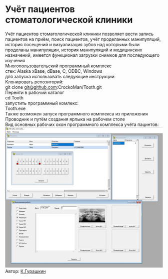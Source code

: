# Учёт пациентов стоматологической клиники
Учёт пациентов стоматологической клиники позволяет вести запись пациентов на приём, поиск пациентов, учёт проделанных манипуляций, история посещений и визуализация зубов над которыми были проделаны манипуляции, история манипуляций и медицинских назначений, имеется функционал загрузки снимков для последующего изучения</br>
Многопользовательский программный комплекс </br>
стек: Alaska xBase, dBase, C, ODBC, Windows</br>
для запуска использовать следующие инструкции:</br>
Клонировать репозиторий:</br>
git clone git@github.com:CrockoMan/Tooth.git</br>
Перейти в рабочий каталог</br>
cd Tooth</br>
запустить программный комлекс:</br>
Tooth.exe</br>
Также возможен запуск программного комплекса из приложения Проводник и путём создания ярлыка на рабочем столе </br>
Вид основных рабочих окон программного комплекса учёта пацинтов: </br>
![Desktop](https://github.com/CrockoMan/Tooth/blob/main/Demo.jpg)</br>
 Автор: [К.Гурашкин](<https://github.com/CrockoMan>)
